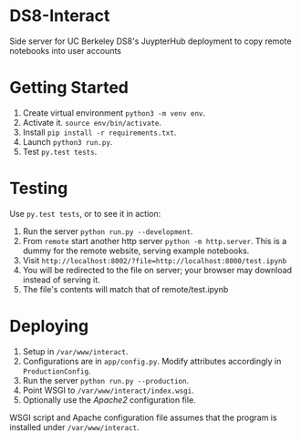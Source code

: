 # DS8-Interact
Side server for UC Berkeley DS8's JuypterHub deployment to copy remote notebooks
into user accounts

# Getting Started

1. Create virtual environment `python3 -m venv env`.
2. Activate it. `source env/bin/activate`.
3. Install `pip install -r requirements.txt`.
4. Launch `python3 run.py`.
5. Test `py.test tests`.

# Testing

Use `py.test tests`, or to see it in action:

1. Run the server `python run.py --development`.
2. From `remote` start another http server `python -m http.server`. This is a
dummy for the remote website, serving example notebooks.
3. Visit `http://localhost:8002/?file=http://localhost:8000/test.ipynb`
4. You will be redirected to the file on server; your browser may download
instead of serving it.
5. The file's contents will match that of remote/test.ipynb

# Deploying

1. Setup in `/var/www/interact`.
2. Configurations are in `app/config.py`. Modify attributes accordingly in
`ProductionConfig`.
3. Run the server `python run.py --production`.
4. Point WSGI to `/var/www/interact/index.wsgi`.
5. Optionally use the *Apache2* configuration file.

WSGI script and Apache configuration file assumes that the program is installed
under `/var/www/interact`.
